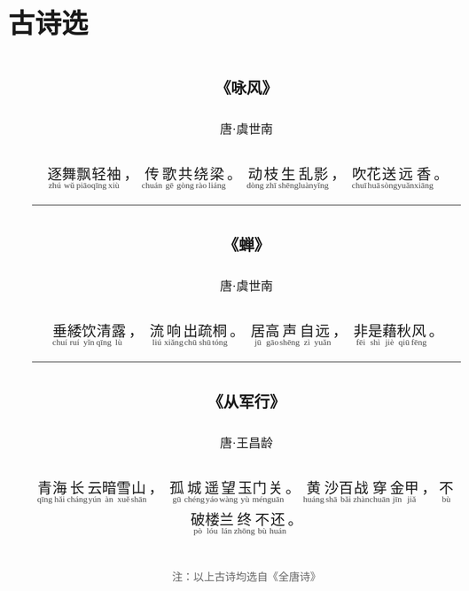 <style>
  @page {
    size: A4 landscape;
    margin: 2cm;
  }
  body {
    font-family: "SimSun", "宋体", serif;
    font-size: 24px;
    line-height: 1.8;
  }
  .poem {
    margin: 2em auto;
    max-width: 90%;
  }
  .poem-title {
    font-size: 28px;
    font-weight: bold;
    text-align: center;
    margin-bottom: 1em;
  }
  .poem-author {
    text-align: center;
    font-size: 22px;
    margin-bottom: 1.5em;
  }
  .poem-content {
    text-align: center;
    font-size: 26px;
    line-height: 2.2;
  }
  ruby {
    ruby-position: under;
    margin: 0 0.2em;
  }
  rt {
    font-size: 0.6em;
    opacity: 0.8;
  }
</style>

# 古诗选

<div class="poem">
  <div class="poem-title">《咏风》</div>
  <div class="poem-author">唐·虞世南</div>
  <div class="poem-content">

<ruby>逐<rt>zhú</rt>舞<rt>wǔ</rt>飘<rt>piāo</rt>轻<rt>qīng</rt>袖<rt>xiù</rt></ruby>，
<ruby>传<rt>chuán</rt>歌<rt>gē</rt>共<rt>gòng</rt>绕<rt>rào</rt>梁<rt>liáng</rt></ruby>。
<ruby>动<rt>dòng</rt>枝<rt>zhī</rt>生<rt>shēng</rt>乱<rt>luàn</rt>影<rt>yǐng</rt></ruby>，
<ruby>吹<rt>chuī</rt>花<rt>huā</rt>送<rt>sòng</rt>远<rt>yuǎn</rt>香<rt>xiāng</rt></ruby>。

---

  </div>
</div>

<div class="poem">
  <div class="poem-title">《蝉》</div>
  <div class="poem-author">唐·虞世南</div>
  <div class="poem-content">

<ruby>垂<rt>chuí</rt>緌<rt>ruí</rt>饮<rt>yǐn</rt>清<rt>qīng</rt>露<rt>lù</rt></ruby>，
<ruby>流<rt>liú</rt>响<rt>xiǎng</rt>出<rt>chū</rt>疏<rt>shū</rt>桐<rt>tóng</rt></ruby>。
<ruby>居<rt>jū</rt>高<rt>gāo</rt>声<rt>shēng</rt>自<rt>zì</rt>远<rt>yuǎn</rt></ruby>，
<ruby>非<rt>fēi</rt>是<rt>shì</rt>藉<rt>jiè</rt>秋<rt>qiū</rt>风<rt>fēng</rt></ruby>。

---

  </div>
</div>

<div class="poem">
  <div class="poem-title">《从军行》</div>
  <div class="poem-author">唐·王昌龄</div>
  <div class="poem-content">

<ruby>青<rt>qīng</rt>海<rt>hǎi</rt>长<rt>cháng</rt>云<rt>yún</rt>暗<rt>àn</rt>雪<rt>xuě</rt>山<rt>shān</rt></ruby>，
<ruby>孤<rt>gū</rt>城<rt>chéng</rt>遥<rt>yáo</rt>望<rt>wàng</rt>玉<rt>yù</rt>门<rt>mén</rt>关<rt>guān</rt></ruby>。
<ruby>黄<rt>huáng</rt>沙<rt>shā</rt>百<rt>bǎi</rt>战<rt>zhàn</rt>穿<rt>chuān</rt>金<rt>jīn</rt>甲<rt>jiǎ</rt></ruby>，
<ruby>不<rt>bù</rt>破<rt>pò</rt>楼<rt>lóu</rt>兰<rt>lán</rt>终<rt>zhōng</rt>不<rt>bù</rt>还<rt>huán</rt></ruby>。  </div>
</div>

<div style="text-align: center; margin-top: 3em; font-size: 0.8em; color: #666;">
  注：以上古诗均选自《全唐诗》
</div>
